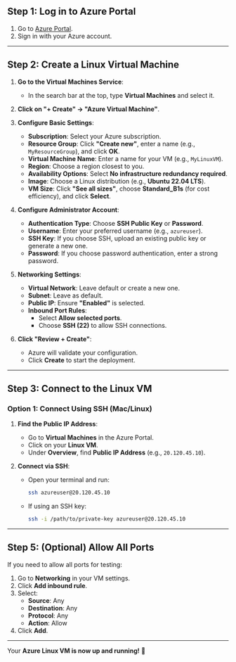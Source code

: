 ## Step 1: Log in to Azure Portal
1. Go to [Azure Portal](https://portal.azure.com/).
2. Sign in with your Azure account.

---

## Step 2: Create a Linux Virtual Machine
1. **Go to the Virtual Machines Service**:
   - In the search bar at the top, type **Virtual Machines** and select it.

2. **Click on "+ Create" → "Azure Virtual Machine"**.

3. **Configure Basic Settings**:
   - **Subscription**: Select your Azure subscription.
   - **Resource Group**: Click **"Create new"**, enter a name (e.g., `MyResourceGroup`), and click **OK**.
   - **Virtual Machine Name**: Enter a name for your VM (e.g., `MyLinuxVM`).
   - **Region**: Choose a region closest to you.
   - **Availability Options**: Select **No infrastructure redundancy required**.
   - **Image**: Choose a Linux distribution (e.g., **Ubuntu 22.04 LTS**).
   - **VM Size**: Click **"See all sizes"**, choose **Standard_B1s** (for cost efficiency), and click **Select**.

4. **Configure Administrator Account**:
   - **Authentication Type**: Choose **SSH Public Key** or **Password**.
   - **Username**: Enter your preferred username (e.g., `azureuser`).
   - **SSH Key**: If you choose SSH, upload an existing public key or generate a new one.
   - **Password**: If you choose password authentication, enter a strong password.

5. **Networking Settings**:
   - **Virtual Network**: Leave default or create a new one.
   - **Subnet**: Leave as default.
   - **Public IP**: Ensure **"Enabled"** is selected.
   - **Inbound Port Rules**:
     - Select **Allow selected ports**.
     - Choose **SSH (22)** to allow SSH connections.

6. **Click "Review + Create"**:
   - Azure will validate your configuration.
   - Click **Create** to start the deployment.

---

## Step 3: Connect to the Linux VM
### Option 1: Connect Using SSH (Mac/Linux)
1. **Find the Public IP Address**:
   - Go to **Virtual Machines** in the Azure Portal.
   - Click on your **Linux VM**.
   - Under **Overview**, find **Public IP Address** (e.g., `20.120.45.10`).

2. **Connect via SSH**:
   - Open your terminal and run:
     ```bash
     ssh azureuser@20.120.45.10
     ```
   - If using an SSH key:
     ```bash
     ssh -i /path/to/private-key azureuser@20.120.45.10
     ```

---

## Step 5: (Optional) Allow All Ports
If you need to allow all ports for testing:
1. Go to **Networking** in your VM settings.
2. Click **Add inbound rule**.
3. Select:
   - **Source**: Any
   - **Destination**: Any
   - **Protocol**: Any
   - **Action**: Allow
4. Click **Add**.

---

Your **Azure Linux VM is now up and running!** 🎉

